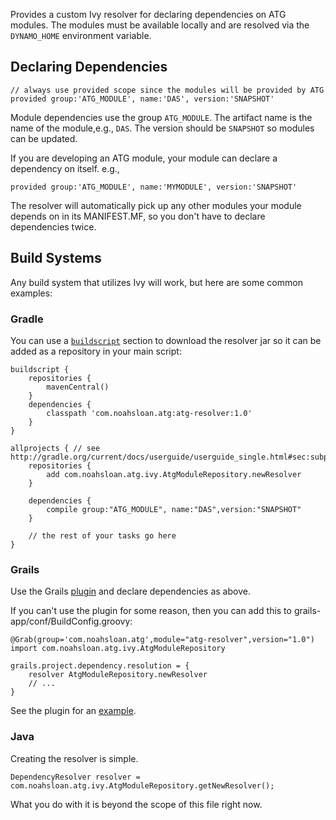 Provides a custom Ivy resolver for declaring dependencies on ATG modules. The 
modules must be available locally and are resolved via the `DYNAMO_HOME` 
environment variable.

## Declaring Dependencies

	// always use provided scope since the modules will be provided by ATG
	provided group:'ATG_MODULE', name:'DAS', version:'SNAPSHOT'

Module dependencies use the group `ATG_MODULE`. 
The artifact name is the name of the module,e.g., `DAS`. 
The version should be `SNAPSHOT` so modules can be updated.

If you are developing an ATG module, your module can declare a dependency on itself. e.g.,

	provided group:'ATG_MODULE', name:'MYMODULE', version:'SNAPSHOT'

The resolver will automatically pick up any other modules your module depends 
on in its MANIFEST.MF, so you don't have to declare dependencies twice.

## Build Systems

Any build system that utilizes Ivy will work, but here are some common examples:

### Gradle

You can use a [`buildscript`][gradle-external-deps] section to download the resolver jar so it can be 
added as a repository in your main script:

	buildscript {
	    repositories {
	        mavenCentral()
	    }
	    dependencies {
	        classpath 'com.noahsloan.atg:atg-resolver:1.0'
	    }
	}

	allprojects { // see http://gradle.org/current/docs/userguide/userguide_single.html#sec:subproject_configuration
		repositories {
			add com.noahsloan.atg.ivy.AtgModuleRepository.newResolver
		}

		dependencies {
		    compile group:"ATG_MODULE", name:"DAS",version:"SNAPSHOT"
		}
		
		// the rest of your tasks go here
	}

### Grails

Use the Grails [plugin][atg-grails-plugin] and declare dependencies as above.

If you can't use the plugin for some reason, then you can add this to 
grails-app/conf/BuildConfig.groovy:

	@Grab(group='com.noahsloan.atg',module="atg-resolver",version="1.0")
	import com.noahsloan.atg.ivy.AtgModuleRepository

	grails.project.dependency.resolution = {
		resolver AtgModuleRepository.newResolver		
		// ... 
	}

See the plugin for an [example][atg-grails-build-config].

### Java

Creating the resolver is simple.

	DependencyResolver resolver = com.noahsloan.atg.ivy.AtgModuleRepository.getNewResolver();

What you do with it is beyond the scope of this file right now.

[atg-grails-plugin]: https://github.com/iamnoah/grails-atg-core-plugin "It's awesome."
[atg-grails-build-config]: https://github.com/iamnoah/grails-atg-core-plugin/blob/master/grails-app/conf/BuildConfig.groovy#L17
[gradle-external-deps]: http://gradle.org/current/docs/userguide/userguide_single.html#sec:external_dependencies

